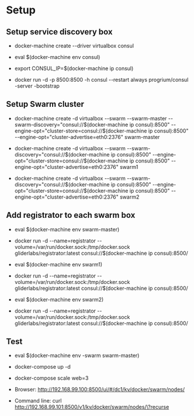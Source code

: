 Setup
==

Setup service discovery box
---------------------------------
- docker-machine create --driver virtualbox consul

- eval $(docker-machine env consul)

- export CONSUL_IP=$(docker-machine ip consul)

- docker run -d -p 8500:8500 -h consul --restart always progrium/consul -server -bootstrap

Setup Swarm cluster
-------------------------
- docker-machine create -d virtualbox  --swarm --swarm-master --swarm-discovery="consul://$(docker-machine ip consul):8500"  --engine-opt="cluster-store=consul://$(docker-machine ip consul):8500" --engine-opt="cluster-advertise=eth0:2376" swarm-master

- docker-machine create -d virtualbox  --swarm --swarm-discovery="consul://$(docker-machine ip consul):8500"  --engine-opt="cluster-store=consul://$(docker-machine ip consul):8500" --engine-opt="cluster-advertise=eth0:2376" swarm1

- docker-machine create -d virtualbox  --swarm --swarm-discovery="consul://$(docker-machine ip consul):8500"  --engine-opt="cluster-store=consul://$(docker-machine ip consul):8500" --engine-opt="cluster-advertise=eth0:2376" swarm2

Add registrator to each swarm box
------------------------------------
- eval $(docker-machine env swarm-master)

- docker run -d --name=registrator --volume=/var/run/docker.sock:/tmp/docker.sock gliderlabs/registrator:latest consul://$(docker-machine ip consul):8500/

- eval $(docker-machine env swarm1)

- docker run -d --name=registrator --volume=/var/run/docker.sock:/tmp/docker.sock gliderlabs/registrator:latest consul://$(docker-machine ip consul):8500/

- eval $(docker-machine env swarm2)

- docker run -d --name=registrator --volume=/var/run/docker.sock:/tmp/docker.sock gliderlabs/registrator:latest consul://$(docker-machine ip consul):8500/



Test
-------
- eval $(docker-machine env -swarm swarm-master)

- docker-compose up -d

- docker-compose scale web=3

- Browser: http://192.168.99.100:8500/ui/#/dc1/kv/docker/swarm/nodes/

- Command line: curl http://192.168.99.101:8500/v1/kv/docker/swarm/nodes/\?recurse
